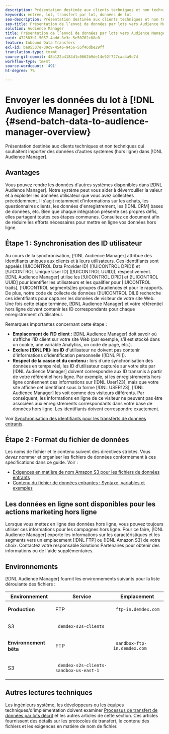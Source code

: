 ```yaml
---
description: Présentation destinée aux clients techniques et non techniques qui souhaitent mettre en Audience Manager des données provenant d’autres systèmes (hors ligne).
keywords: entrée, lot, transfert par lot, données de lot
seo-description: Présentation destinée aux clients techniques et non techniques qui souhaitent mettre en Audience Manager des données provenant d’autres systèmes (hors ligne). Pour ce faire, utilisez l’option de téléchargement par lot dans l’Audience Manager.
seo-title: Présentation de l’envoi de données par lots vers Audience Manager
solution: Audience Manager
title: Présentation de l’envoi de données par lots vers Audience Manager
uuid: 472583b1-5057-4add-8e3c-5e50762c88e0
feature: Inbound Data Transfers
exl-id: ba95537e-30c9-4546-9456-55f46dbe29ff
translation-type: tm+mt
source-git-commit: 48b122a4184d1c0662b9de14e92f727caa4a9d74
workflow-type: tm+mt
source-wordcount: '491'
ht-degree: 7%

---
```


# Envoyer les données du lot à [!DNL Audience Manager] Présentation {#send-batch-data-to-audience-manager-overview}

Présentation destinée aux clients techniques et non techniques qui souhaitent importer des données d&#39;autres systèmes (hors ligne) dans [!DNL Audience Manager].

## Avantages

Vous pouvez rendre les données d&#39;autres systèmes disponibles dans [!DNL Audience Manager]. Notre système peut vous aider à déverrouiller la valeur et à exploiter les données utilisateur que vous avez collectées précédemment. Il s&#39;agit notamment d&#39;informations sur les achats, les questionnaires clients, les données d&#39;enregistrement, les [!DNL CRM] bases de données, etc. Bien que chaque intégration présente ses propres défis, elles partagent toutes ces étapes communes. Consultez ce document afin de réduire les efforts nécessaires pour mettre en ligne vos données hors ligne.

## Étape 1 : Synchronisation des ID utilisateur

Au cours de la synchronisation, [!DNL Audience Manager] attribue des identifiants uniques aux clients et à leurs utilisateurs. Ces identifiants sont appelés [!UICONTROL Data Provider ID] ([!UICONTROL DPID]) et [!UICONTROL Unique User ID] ([!UICONTROL UUID]), respectivement. [!DNL Audience Manager] utilise les  [!UICONTROL DPID] et  [!UICONTROL UUID] pour identifier les utilisateurs et les qualifier pour  [!UICONTROL traits],  [!UICONTROL segments]les groupes d’audiences et pour le rapports. De plus, notre code de collecte de données ([!UICONTROL DIL]) recherche ces identifiants pour capturer les données de visiteur de votre site Web. Une fois cette étape terminée, [!DNL Audience Manager] et votre référentiel hors ligne doivent contenir les ID correspondants pour chaque enregistrement d&#39;utilisateur.

Remarques importantes concernant cette étape :

* **Emplacement de l’ID client :** [!DNL Audience Manager] doit savoir où s’affiche l’ID client sur votre site Web (par exemple, s’il est stocké dans un cookie, une variable Analytics, un code de page, etc.).
* **Exclure  [!DNL PII]: les ID** d&#39;utilisateur ne doivent pas contenir d&#39;informations d&#39;identification personnelle ([!DNL PII]).
* **Respect de la casse et du contenu :** lors d’une synchronisation des données en temps réel, les ID d’utilisateur capturés sur votre site par  [!DNL Audience Manager] doivent correspondre aux ID transmis à partir de votre référentiel hors ligne. Par exemple, si les enregistrements hors ligne contiennent des informations sur [!DNL User123], mais que votre site affiche cet identifiant sous la forme [!DNL USER123], [!DNL Audience Manager] les voit comme des visiteurs différents. Par conséquent, les informations en ligne de ce visiteur ne peuvent pas être associées aux enregistrements correspondants dans votre base de données hors ligne. Les identifiants doivent correspondre exactement.

Voir [Synchronisation des identifiants pour les transferts de données entrants](../../../integration/sending-audience-data/batch-data-transfer-explained/id-sync-http.md).

## Étape 2 : Format du fichier de données

Les noms de fichier et le contenu suivent des directives strictes. Vous *devez* nommer et organiser les fichiers de données conformément à ces spécifications dans ce guide. Voir :

* [Exigences en matière de nom Amazon S3 pour les fichiers de données entrants](../../../integration/sending-audience-data/batch-data-transfer-explained/inbound-s3-filenames.md)
* [Contenu du fichier de données entrantes : Syntaxe, variables et exemples](../../../integration/sending-audience-data/batch-data-transfer-explained/inbound-file-contents.md)

## Les données en ligne sont disponibles pour les actions marketing hors ligne

Lorsque vous mettez en ligne des données hors ligne, vous pouvez toujours utiliser ces informations pour les campagnes hors ligne. Pour ce faire, [!DNL Audience Manager] exporte les informations sur les caractéristiques et les segments vers un emplacement [!DNL FTP] ou [!DNL Amazon S3] de votre choix. Contactez votre responsable Solutions Partenaires pour obtenir des informations ou de l&#39;aide supplémentaires.

## Environnements

[!DNL Audience Manager] fournit les environnements suivants pour la liste déroulante des fichiers :

<table id="table_A61AA64578944B23B5A7355F2A76E882"> 
 <thead> 
  <tr> 
   <th colname="col1" class="entry"> Environnement </th> 
   <th colname="col02" class="entry"> Service </th> 
   <th colname="col2" class="entry"> Emplacement </th> 
  </tr> 
 </thead>
 <tbody> 
  <tr> 
   <td colname="col1" morerows="1"> <b>Production</b> </td> 
   <td colname="col02"> FTP </td> 
   <td colname="col2"> <p> <code> ftp-in.demdex.com</code> </p> </td> 
  </tr> 
  <tr> 
   <td colname="col02"> S3 </td> 
   <td colname="col2"> <p> <code> demdex-s2s-clients</code> </p> </td> 
  </tr> 
  <tr> 
   <td colname="col1" morerows="1"> <b>Environnement bêta</b> </td> 
   <td colname="col02"> FTP </td> 
   <td colname="col2"> <p><code> sandbox-ftp-in.demdex.com</code> </p> </td> 
  </tr> 
  <tr> 
   <td colname="col02"> S3 </td> 
   <td colname="col2"> <p> <code> demdex-s2s-clients-sandbox-us-east-1</code> </p> </td> 
  </tr> 
 </tbody> 
</table>

## Autres lectures techniques

Les ingénieurs système, les développeurs ou les équipes techniques/d&#39;implémentation doivent examiner [Processus de transfert de données par lots décrit](../../../integration/sending-audience-data/batch-data-transfer-explained/batch-data-transfer-explained.md) et les autres articles de cette section. Ces articles fournissent des détails sur les protocoles de transfert, le contenu des fichiers et les exigences en matière de nom de fichier.
